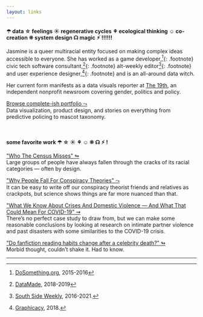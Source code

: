 ```yaml
---
layout: links
---
```


#### ☂︎ data ☆ feelings ☀︎ regenerative cycles ⚘ ecological thinking ☺︎ co-creation ❊ system design ☊ magic ⚡︎ !!!!!!

Jasmine is a queer multiracial entity focused on making complex ideas accessible to everyone. She has worked as a game developer,[^1]{: .footnote} civic tech software consultant,[^2]{: .footnote} alt-weekly editor[^3]{: .footnote} and user experience designer,[^4]{: .footnote} and is an all-around data witch. 

Her current form manifests as a data visuals reporter at [The 19th](https://19thnews.org), an independent nonprofit newsroom covering gender, politics and policy.

[Browse complete-ish portfolio ⤳](https://jazzmyth.notion.site/ed115a74376342f9837609c1d1a0adf9)<br />
Data visualization, product design, and stories on everything from predictive policing to mascot taxonomy.

<br />

#### some favorite work ☂︎ ☆ ☀︎ ⚘ ☺︎ ❊ ☊ ⚡︎ !

["Who The Census Misses" ↬](https://fivethirtyeight.com/features/who-the-census-misses/)<br />
Large groups of people have always fallen through the cracks of its racial categories — often by design.

["Why People Fall For Conspiracy Theories" ⤳](https://fivethirtyeight.com/features/why-people-fall-for-conspiracy-theories/)<br />
It can be easy to write off our conspiracy theorist friends and relatives as crackpots, but science shows things are far more nuanced than that.

["What We Know About Crises And Domestic Violence — And What That Could Mean For COVID-19" ⇝](https://fivethirtyeight.com/features/what-we-know-about-crises-and-domestic-violence-and-what-that-could-mean-for-covid-19/)<br />
There’s no perfect case study to draw from, but we can make some reasonable conclusions by looking at research on intimate partner violence and past disasters with some similarities to the COVID-19 crisis.

["Do fanfiction reading habits change after a celebrity death?" ↬](https://keepintouch.substack.com/p/do-fanfiction-reading-habits-change)<br />
Morbid thought, couldn’t shake it. Had to know.

<hr />

[^1]: [DoSomething.org](https://dosomething.org), 2015-2016
[^2]: [DataMade](https://datamade.us), 2018-2019
[^3]: [South Side Weekly](https://southsideweekly.com), 2016-2021.
[^4]: [Graphicacy](https://graphicacy.com), 2018.